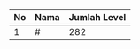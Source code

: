| No | Nama            | Jumlah Level |
|----|-----------------|--------------|
| 1  | #    |    282        |
